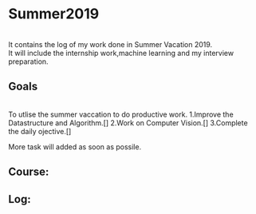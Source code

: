 # Summer2019
<br>It contains the log of my work done in Summer Vacation 2019.
<br>It will include the internship work,machine learning and my interview preparation.

## Goals
<br>To utlise the summer vaccation to do productive work.
1.Improve the Datastructure and Algorithm.[]
2.Work on Computer Vision.[]
3.Complete the daily ojective.[]

More task will added as soon as possile.

## Course:

## Log:
